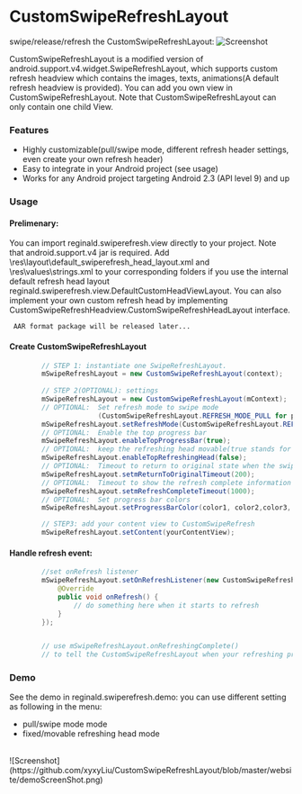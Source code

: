 CustomSwipeRefreshLayout
========================


swipe/release/refresh the CustomSwipeRefreshLayout:
![Screenshot](https://github.com/xyxyLiu/CustomSwipeRefreshLayout/blob/master/website/CSF_DEMO.png)


CustomSwipeRefreshLayout is a modified version of android.support.v4.widget.SwipeRefreshLayout, which supports custom refresh headview which contains the images, texts, animations(A default refresh headview is provided). You can add you own view in CustomSwipeRefreshLayout. 
Note that CustomSwipeRefreshLayout can only contain one child View.  

### Features
* Highly customizable(pull/swipe mode, different refresh header settings, even create your own refresh header)
* Easy to integrate in your Android project (see usage)
* Works for any Android project targeting Android 2.3 (API level 9) and up

### Usage 


#### Prelimenary:
You can import reginald.swiperefresh.view directly to your project. Note that android.support.v4 jar is required.
Add \res\layout\default_swiperefresh_head_layout.xml and \res\values\strings.xml to 
your corresponding folders if you use the internal default refresh head layout              reginald.swiperefresh.view.DefaultCustomHeadViewLayout. You can also implement        your own custom refresh head by implementing CustomSwipeRefreshHeadview.CustomSwipeRefreshHeadLayout interface.
     
     AAR format package will be released later... 
     
#### Create CustomSwipeRefreshLayout
``` java
        // STEP 1: instantiate one SwipeRefreshLayout.
        mSwipeRefreshLayout = new CustomSwipeRefreshLayout(context);
        
        // STEP 2(OPTIONAL): settings
        mSwipeRefreshLayout = new CustomSwipeRefreshLayout(mContext);
        // OPTIONAL:  Set refresh mode to swipe mode
                      (CustomSwipeRefreshLayout.REFRESH_MODE_PULL for pull-to-refresh mode)
        mSwipeRefreshLayout.setRefreshMode(CustomSwipeRefreshLayout.REFRESH_MODE_SWIPE);
        // OPTIONAL:  Enable the top progress bar
        mSwipeRefreshLayout.enableTopProgressBar(true);
        // OPTIONAL:  keep the refreshing head movable(true stands for fixed) on the top
        mSwipeRefreshLayout.enableTopRefreshingHead(false);
        // OPTIONAL:  Timeout to return to original state when the swipe motion stay in the same position
        mSwipeRefreshLayout.setmReturnToOriginalTimeout(200);
        // OPTIONAL:  Timeout to show the refresh complete information on the refreshing head.
        mSwipeRefreshLayout.setmRefreshCompleteTimeout(1000);
        // OPTIONAL:  Set progress bar colors
        mSwipeRefreshLayout.setProgressBarColor(color1, color2,color3, color4);

        // STEP3: add your content view to CustomSwipeRefresh
        mSwipeRefreshLayout.setContent(yourContentView);
```

#### Handle refresh event:
``` java
        //set onRefresh listener
        mSwipeRefreshLayout.setOnRefreshListener(new CustomSwipeRefreshLayout.OnRefreshListener() {
            @Override
            public void onRefresh() {
                // do something here when it starts to refresh
            }
        });


        // use mSwipeRefreshLayout.onRefreshingComplete()
        // to tell the CustomSwipeRefreshLayout when your refreshing process is complete


```


### Demo
See the demo in reginald.swiperefresh.demo:
you can use different setting as following in the menu:
* pull/swipe mode mode 
* fixed/movable refreshing head mode 

<br>
![Screenshot](https://github.com/xyxyLiu/CustomSwipeRefreshLayout/blob/master/website/demoScreenShot.png)
